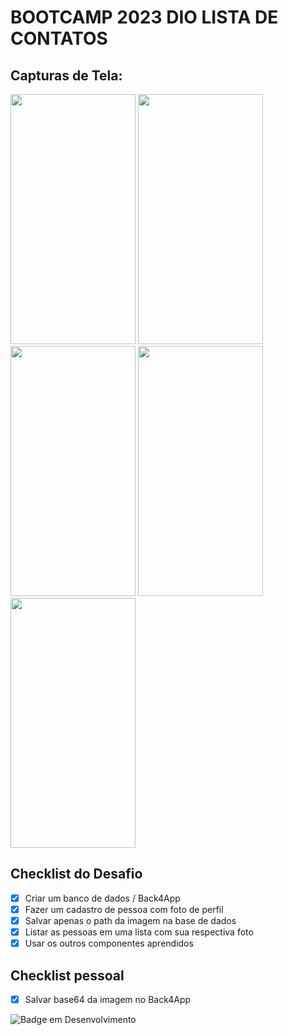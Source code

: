 # BOOTCAMP 2023 DIO LISTA DE CONTATOS
## Capturas de Tela:
<div style="">
<img src="https://photos.onedrive.com/share/882515551C0A8F74!3075?cid=882515551C0A8F74&resId=882515551C0A8F74!3075&authkey=!AMS8R1lw8g05xKA&ithint=photo&e=JLV5FJ" alt="" style="height: 400px; width:200;"/>
<img src="https://photos.onedrive.com/share/882515551C0A8F74!3078?cid=882515551C0A8F74&resId=882515551C0A8F74!3078&authkey=!AJJcGmB40I7q0es&ithint=photo&e=Y2PjWF" alt="" style="height: 400px; width:200px;"/>
<img src="https://photos.onedrive.com/share/882515551C0A8F74!3077?cid=882515551C0A8F74&resId=882515551C0A8F74!3077&authkey=!ALGasgt6uqJt7Hg&ithint=photo&e=5gtpH4" alt="" style="height: 400px; width:200px;"/>
<img src="https://photos.onedrive.com/share/882515551C0A8F74!3076?cid=882515551C0A8F74&resId=882515551C0A8F74!3076&authkey=!AMoorp4gUQbkKws&ithint=photo&e=8GR6bL" alt="" style="height: 400px; width:200px;"/>
<img src="https://photos.onedrive.com/share/882515551C0A8F74!3079?cid=882515551C0A8F74&resId=882515551C0A8F74!3079&authkey=!ACX1MWT8PLxOdY0&ithint=photo&e=gXAbHk" alt="" style="height: 400px; width:200px;"/>
</div>


## Checklist do Desafio

- [x] Criar um banco de dados / Back4App
- [x] Fazer um cadastro de pessoa com foto de perfil​
- [x] Salvar apenas o path da imagem na base de dados​
- [x] Listar as pessoas em uma lista com sua respectiva foto
- [x] Usar os outros componentes aprendidos

## Checklist pessoal
- [x] Salvar base64 da imagem no Back4App



![Badge em Desenvolvimento](https://img.shields.io/static/v1?label=STATUS&message=em%20desenvolvimento.&color=EEAD2D&style=for-the-badge)